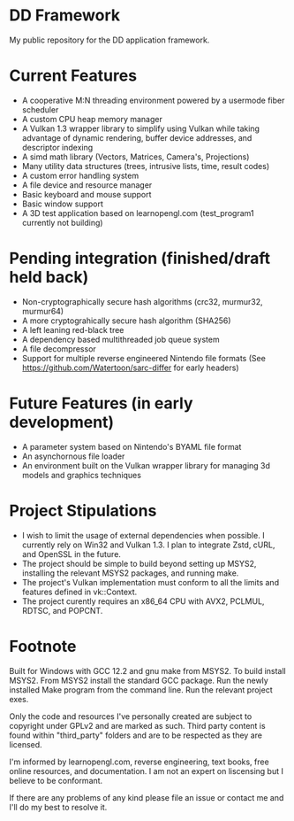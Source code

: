 # DD Framework
My public repository for the DD application framework.

# Current Features
* A cooperative M:N threading environment powered by a usermode fiber scheduler
* A custom CPU heap memory manager
* A Vulkan 1.3 wrapper library to simplify using Vulkan while taking advantage of dynamic rendering, buffer device addresses, and descriptor indexing
* A simd math library (Vectors, Matrices, Camera's, Projections)
* Many utility data structures (trees, intrusive lists, time, result codes)
* A custom error handling system
* A file device and resource manager
* Basic keyboard and mouse support
* Basic window support
* A 3D test application based on learnopengl.com (test_program1 currently not building)

# Pending integration (finished/draft held back)
* Non-cryptographically secure hash algorithms (crc32, murmur32, murmur64)
* A more cryptograhically secure hash algorithm (SHA256)
* A left leaning red-black tree
* A dependency based multithreaded job queue system
* A file decompressor
* Support for multiple reverse engineered Nintendo file formats (See https://github.com/Watertoon/sarc-differ for early headers)

# Future Features (in early development)
* A parameter system based on Nintendo's BYAML file format
* An asynchornous file loader
* An environment built on the Vulkan wrapper library for managing 3d models and graphics techniques

# Project Stipulations
* I wish to limit the usage of external dependencies when possible. I currently rely on Win32 and Vulkan 1.3. I plan to integrate Zstd, cURL, and OpenSSL in the future.
* The project should be simple to build beyond setting up MSYS2, installing the relevant MSYS2 packages, and running make.
* The project's Vulkan implementation must conform to all the limits and features defined in vk::Context.
* The project curently requires an x86_64 CPU with AVX2, PCLMUL, RDTSC, and POPCNT.

# Footnote
Built for Windows with GCC 12.2 and gnu make from MSYS2. To build install MSYS2. From MSYS2 install the standard GCC package. Run the newly installed Make program from the command line. Run the relevant project exes.

Only the code and resources I've personally created are subject to copyright under GPLv2 and are marked as such. Third party content is found within "third_party" folders and are to be respected as they are licensed.

I'm informed by learnopengl.com, reverse engineering, text books, free online resources, and documentation. I am not an expert on liscensing but I believe to be conformant.

If there are any problems of any kind please file an issue or contact me and I'll do my best to resolve it.
